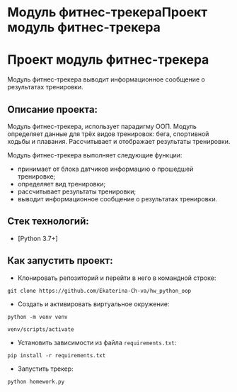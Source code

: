 # Модуль фитнес-трекераПроект модуль фитнес-трекера

# Проект модуль фитнес-трекера
Модуль фитнес-трекера выводит информационное сообщение о результатах тренировки.

## Описание проекта:
Модуль фитнес-трекера, использует парадигму ООП. Модуль определяет данные
для трёх видов тренировок: бега, спортивной ходьбы и плавания. Рассчитывает и
отображает результаты тренировки.

Модуль фитнес-трекера выполняет следующие функции:
* принимает от блока датчиков информацию о прошедшей тренировке;
* определяет вид тренировки;
* рассчитывает результаты тренировки;
* выводит информационное сообщение о результатах тренировки.

## Стек технологий:

* [Python 3.7+]

## Как запустить проект:

* Клонировать репозиторий и перейти в него в командной строке:

```
git clone https://github.com/Ekaterina-Ch-va/hw_python_oop
```


* Cоздать и активировать виртуальное окружение:

```
python -m venv venv
```

```
venv/scripts/activate
```

* Установить зависимости из файла ```requirements.txt```:

```
pip install -r requirements.txt
```

* Запустить трекер:
```
python homework.py
```
